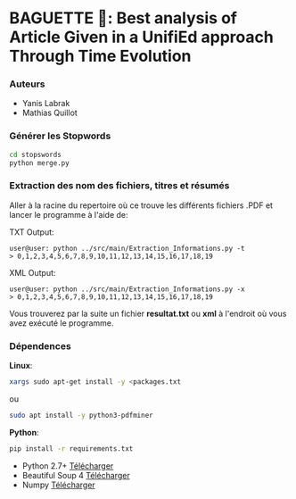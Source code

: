 # BAGUETTE 🥖: Best analysis of Article Given in a UnifiEd approach Through Time Evolution

### Auteurs

* Yanis Labrak
* Mathias Quillot

### Générer les Stopwords

```bash
cd stopswords
python merge.py
```

### Extraction des nom des fichiers, titres et résumés

Aller à la racine du repertoire où ce trouve les différents fichiers .PDF et lancer le programme à l'aide de:

TXT Output:

```console
user@user: python ../src/main/Extraction_Informations.py -t
> 0,1,2,3,4,5,6,7,8,9,10,11,12,13,14,15,16,17,18,19
```

XML Output:

```console
user@user: python ../src/main/Extraction_Informations.py -x
> 0,1,2,3,4,5,6,7,8,9,10,11,12,13,14,15,16,17,18,19
```

Vous trouverez par la suite un fichier **resultat.txt** ou **xml** à l'endroit où vous avez exécuté le programme.

### Dépendences

__Linux__:

```bash
xargs sudo apt-get install -y <packages.txt
```

ou

```bash
sudo apt install -y python3-pdfminer
```

__Python__:

```bash
pip install -r requirements.txt
```

* Python 2.7+ [Télécharger](https://www.python.org/download/releases/2.7/)
* Beautiful Soup 4 [Télécharger](https://pypi.org/project/beautifulsoup4/)
* Numpy [Télécharger](https://pypi.org/project/numpy/)

